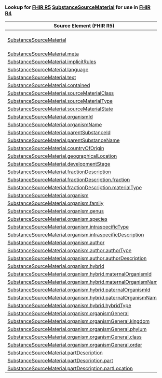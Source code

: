 ### Lookup for [FHIR R5](https://hl7.org/fhir/R5/) [SubstanceSourceMaterial](https://hl7.org/fhir/R5/SubstanceSourceMaterial.html) for use in [FHIR R4](https://hl7.org/fhir/R4/)

| Source Element (FHIR R5) | Usage | Target |
| -------------- | ----- | ------ |
| [SubstanceSourceMaterial](https://hl7.org/fhir/R5/SubstanceSourceMaterial.html#resource) | `UseExtension` | [http://hl7.org/fhir/5.0/StructureDefinition/extension-SubstanceSourceMaterial](StructureDefinition-ext-R5-SubstanceSourceMaterial.html) |
| [SubstanceSourceMaterial.meta](https://hl7.org/fhir/R5/SubstanceSourceMaterial.html#resource) | `UseBasicElement` | [Basic.meta](https://hl7.org/fhir/R4/Basic.html#resource) |
| [SubstanceSourceMaterial.implicitRules](https://hl7.org/fhir/R5/SubstanceSourceMaterial.html#resource) | `UseBasicElement` | [Basic.implicitRules](https://hl7.org/fhir/R4/Basic.html#resource) |
| [SubstanceSourceMaterial.language](https://hl7.org/fhir/R5/SubstanceSourceMaterial.html#resource) | `UseBasicElement` | [Basic.language](https://hl7.org/fhir/R4/Basic.html#resource) |
| [SubstanceSourceMaterial.text](https://hl7.org/fhir/R5/SubstanceSourceMaterial.html#resource) | `UseBasicElement` | [Basic.text](https://hl7.org/fhir/R4/Basic.html#resource) |
| [SubstanceSourceMaterial.contained](https://hl7.org/fhir/R5/SubstanceSourceMaterial.html#resource) | `UseBasicElement` | [Basic.contained](https://hl7.org/fhir/R4/Basic.html#resource) |
| [SubstanceSourceMaterial.sourceMaterialClass](https://hl7.org/fhir/R5/SubstanceSourceMaterial.html#resource) | `UseExtensionFromAncestor` | - |
| [SubstanceSourceMaterial.sourceMaterialType](https://hl7.org/fhir/R5/SubstanceSourceMaterial.html#resource) | `UseExtensionFromAncestor` | - |
| [SubstanceSourceMaterial.sourceMaterialState](https://hl7.org/fhir/R5/SubstanceSourceMaterial.html#resource) | `UseExtensionFromAncestor` | - |
| [SubstanceSourceMaterial.organismId](https://hl7.org/fhir/R5/SubstanceSourceMaterial.html#resource) | `UseExtensionFromAncestor` | - |
| [SubstanceSourceMaterial.organismName](https://hl7.org/fhir/R5/SubstanceSourceMaterial.html#resource) | `UseExtensionFromAncestor` | - |
| [SubstanceSourceMaterial.parentSubstanceId](https://hl7.org/fhir/R5/SubstanceSourceMaterial.html#resource) | `UseExtensionFromAncestor` | - |
| [SubstanceSourceMaterial.parentSubstanceName](https://hl7.org/fhir/R5/SubstanceSourceMaterial.html#resource) | `UseExtensionFromAncestor` | - |
| [SubstanceSourceMaterial.countryOfOrigin](https://hl7.org/fhir/R5/SubstanceSourceMaterial.html#resource) | `UseExtensionFromAncestor` | - |
| [SubstanceSourceMaterial.geographicalLocation](https://hl7.org/fhir/R5/SubstanceSourceMaterial.html#resource) | `UseExtensionFromAncestor` | - |
| [SubstanceSourceMaterial.developmentStage](https://hl7.org/fhir/R5/SubstanceSourceMaterial.html#resource) | `UseExtensionFromAncestor` | - |
| [SubstanceSourceMaterial.fractionDescription](https://hl7.org/fhir/R5/SubstanceSourceMaterial.html#resource) | `UseExtensionFromAncestor` | - |
| [SubstanceSourceMaterial.fractionDescription.fraction](https://hl7.org/fhir/R5/SubstanceSourceMaterial.html#resource) | `UseExtensionFromAncestor` | - |
| [SubstanceSourceMaterial.fractionDescription.materialType](https://hl7.org/fhir/R5/SubstanceSourceMaterial.html#resource) | `UseExtensionFromAncestor` | - |
| [SubstanceSourceMaterial.organism](https://hl7.org/fhir/R5/SubstanceSourceMaterial.html#resource) | `UseExtensionFromAncestor` | - |
| [SubstanceSourceMaterial.organism.family](https://hl7.org/fhir/R5/SubstanceSourceMaterial.html#resource) | `UseExtensionFromAncestor` | - |
| [SubstanceSourceMaterial.organism.genus](https://hl7.org/fhir/R5/SubstanceSourceMaterial.html#resource) | `UseExtensionFromAncestor` | - |
| [SubstanceSourceMaterial.organism.species](https://hl7.org/fhir/R5/SubstanceSourceMaterial.html#resource) | `UseExtensionFromAncestor` | - |
| [SubstanceSourceMaterial.organism.intraspecificType](https://hl7.org/fhir/R5/SubstanceSourceMaterial.html#resource) | `UseExtensionFromAncestor` | - |
| [SubstanceSourceMaterial.organism.intraspecificDescription](https://hl7.org/fhir/R5/SubstanceSourceMaterial.html#resource) | `UseExtensionFromAncestor` | - |
| [SubstanceSourceMaterial.organism.author](https://hl7.org/fhir/R5/SubstanceSourceMaterial.html#resource) | `UseExtensionFromAncestor` | - |
| [SubstanceSourceMaterial.organism.author.authorType](https://hl7.org/fhir/R5/SubstanceSourceMaterial.html#resource) | `UseExtensionFromAncestor` | - |
| [SubstanceSourceMaterial.organism.author.authorDescription](https://hl7.org/fhir/R5/SubstanceSourceMaterial.html#resource) | `UseExtensionFromAncestor` | - |
| [SubstanceSourceMaterial.organism.hybrid](https://hl7.org/fhir/R5/SubstanceSourceMaterial.html#resource) | `UseExtensionFromAncestor` | - |
| [SubstanceSourceMaterial.organism.hybrid.maternalOrganismId](https://hl7.org/fhir/R5/SubstanceSourceMaterial.html#resource) | `UseExtensionFromAncestor` | - |
| [SubstanceSourceMaterial.organism.hybrid.maternalOrganismName](https://hl7.org/fhir/R5/SubstanceSourceMaterial.html#resource) | `UseExtensionFromAncestor` | - |
| [SubstanceSourceMaterial.organism.hybrid.paternalOrganismId](https://hl7.org/fhir/R5/SubstanceSourceMaterial.html#resource) | `UseExtensionFromAncestor` | - |
| [SubstanceSourceMaterial.organism.hybrid.paternalOrganismName](https://hl7.org/fhir/R5/SubstanceSourceMaterial.html#resource) | `UseExtensionFromAncestor` | - |
| [SubstanceSourceMaterial.organism.hybrid.hybridType](https://hl7.org/fhir/R5/SubstanceSourceMaterial.html#resource) | `UseExtensionFromAncestor` | - |
| [SubstanceSourceMaterial.organism.organismGeneral](https://hl7.org/fhir/R5/SubstanceSourceMaterial.html#resource) | `UseExtensionFromAncestor` | - |
| [SubstanceSourceMaterial.organism.organismGeneral.kingdom](https://hl7.org/fhir/R5/SubstanceSourceMaterial.html#resource) | `UseExtensionFromAncestor` | - |
| [SubstanceSourceMaterial.organism.organismGeneral.phylum](https://hl7.org/fhir/R5/SubstanceSourceMaterial.html#resource) | `UseExtensionFromAncestor` | - |
| [SubstanceSourceMaterial.organism.organismGeneral.class](https://hl7.org/fhir/R5/SubstanceSourceMaterial.html#resource) | `UseExtensionFromAncestor` | - |
| [SubstanceSourceMaterial.organism.organismGeneral.order](https://hl7.org/fhir/R5/SubstanceSourceMaterial.html#resource) | `UseExtensionFromAncestor` | - |
| [SubstanceSourceMaterial.partDescription](https://hl7.org/fhir/R5/SubstanceSourceMaterial.html#resource) | `UseExtensionFromAncestor` | - |
| [SubstanceSourceMaterial.partDescription.part](https://hl7.org/fhir/R5/SubstanceSourceMaterial.html#resource) | `UseExtensionFromAncestor` | - |
| [SubstanceSourceMaterial.partDescription.partLocation](https://hl7.org/fhir/R5/SubstanceSourceMaterial.html#resource) | `UseExtensionFromAncestor` | - |
